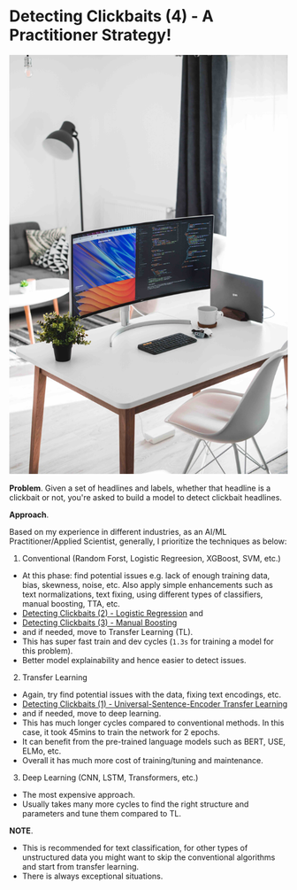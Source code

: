 # Detecting Clickbaits (4) - A Practitioner Strategy!

![image info](images/p4-header.jpg "by Alexandru Acea")


**Problem**.
Given a set of headlines and labels, whether that headline is a clickbait or 
not, you're asked to build a model to detect clickbait headlines.

**Approach**.

Based on my experience in different industries, as an AI/ML Practitioner/Applied Scientist,
 generally, I prioritize the techniques as below:
 
1. Conventional (Random Forst, Logistic Regreesion, XGBoost, SVM, etc.) 
- At this phase: find potential issues e.g. lack of enough 
training data, bias, skewness, noise, etc. Also apply simple enhancements 
such as text normalizations, text fixing, using different types of classifiers, 
manual boosting, TTA, etc.
- [Detecting Clickbaits (2) - Logistic Regression](https://hminooei.github.io/2020/04/21/clickbaits2.html) and
- [Detecting Clickbaits (3) - Manual Boosting](https://hminooei.github.io/2020/05/10/clickbaits3.html)
- and if needed, move to Transfer Learning (TL).
- This has super fast train and dev cycles (`1.3s` for training a model for this 
problem).
- Better model explainability and hence easier to detect issues.
2. Transfer Learning 
- Again, try find potential issues with the data, fixing text encodings, etc.
- [Detecting Clickbaits (1) - Universal-Sentence-Encoder Transfer Learning](https://hminooei.github.io/2020/04/14/clickbaits1.html)
- and if needed, move to deep learning.
- This has much longer cycles compared to conventional methods. In this case, it took 45mins to 
train the network for 2 epochs.
- It can benefit from the pre-trained language models such as BERT, USE, ELMo, etc.
- Overall it has much more cost of training/tuning and maintenance.
3. Deep Learning (CNN, LSTM, Transformers, etc.)
- The most expensive approach.
- Usually takes many more cycles to find the right structure and parameters and tune them 
compared to TL.


**NOTE**.
- This is recommended for text classification, for other types of 
unstructured data you might want to skip the conventional algorithms and 
start from transfer learning. 
- There is always exceptional situations.
